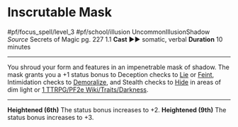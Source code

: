 # Inscrutable Mask
#pf/focus_spell/level_3 #pf/school/illusion 
UncommonIllusionShadow
*Source* Secrets of Magic pg. 227 1.1
**Cast** ►► somatic, verbal
**Duration** 10 minutes

---
You shroud your form and features in an impenetrable mask of shadow. The mask grants you a +1 status bonus to Deception checks to [Lie](../../../Actions/Lie.md) or [Feint](../../../Actions/Feint.md), Intimidation checks to [Demoralize](../../../Actions/Demoralize.md), and Stealth checks to [Hide](../../../Actions/Hide.md) in areas of dim light or [1 TTRPG/PF2e Wiki/Traits/Darkness](1%20TTRPG/PF2e%20Wiki/Traits/Darkness).

<hr>

**Heightened (6th)** The status bonus increases to +2.
**Heightened (9th)** The status bonus increases to +3.